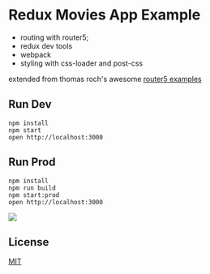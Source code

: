 Redux Movies App Example
=====================

* routing with router5;
* redux dev tools
* webpack
* styling with css-loader and post-css

extended from thomas roch's awesome [router5 examples](https://github.com/router5/examples)

## Run Dev

```
npm install
npm start
open http://localhost:3000
```

## Run Prod

```
npm install
npm run build
npm start:prod
open http://localhost:3000
```

![](https://github.com/StevenIseki/redux-examples/blob/master/redux-pets-app/public/img/darkdog.png)

## License

[MIT](http://isekivacenz.mit-license.org/)